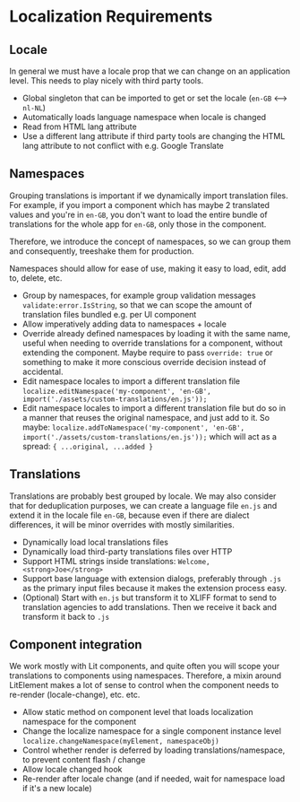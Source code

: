 # Localization Requirements

## Locale

In general we must have a locale prop that we can change on an application level. This needs to play nicely with third party tools.

- Global singleton that can be imported to get or set the locale (`en-GB` <--> `nl-NL`)
- Automatically loads language namespace when locale is changed
- Read from HTML lang attribute
- Use a different lang attribute if third party tools are changing the HTML lang attribute to not conflict with e.g. Google Translate

## Namespaces

Grouping translations is important if we dynamically import translation files.
For example, if you import a component which has maybe 2 translated values and you're in `en-GB`,
you don't want to load the entire bundle of translations for the whole app for `en-GB`, only those in the component.

Therefore, we introduce the concept of namespaces, so we can group them and consequently, treeshake them for production.

Namespaces should allow for ease of use, making it easy to load, edit, add to, delete, etc.

- Group by namespaces, for example group validation messages `validate:error.IsString`, so that we can scope the amount of translation files bundled e.g. per UI component
- Allow imperatively adding data to namespaces + locale
- Override already defined namespaces by loading it with the same name, useful when needing to override translations for a component, without extending the component. Maybe require to pass `override: true` or something to make it more conscious override decision instead of accidental.
- Edit namespace locales to import a different translation file `localize.editNamespace('my-component', 'en-GB', import('./assets/custom-translations/en.js'));`
- Edit namespace locales to import a different translation file but do so in a manner that reuses the original namespace, and just add to it. So maybe: `localize.addToNamespace('my-component', 'en-GB', import('./assets/custom-translations/en.js'));` which will act as a spread: `{ ...original, ...added }`

## Translations

Translations are probably best grouped by locale. We may also consider that for deduplication purposes, we can create a language file `en.js` and extend it in the locale file `en-GB`, because even if there are dialect differences, it will be minor overrides with mostly similarities.

- Dynamically load local translations files
- Dynamically load third-party translations files over HTTP
- Support HTML strings inside translations: `Welcome, <strong>Joe</strong>`
- Support base language with extension dialogs, preferably through `.js` as the primary input files because it makes the extension process easy.
- (Optional) Start with `en.js` but transform it to XLIFF format to send to translation agencies to add translations. Then we receive it back and transform it back to `.js`

## Component integration

We work mostly with Lit components, and quite often you will scope your translations to components using namespaces.
Therefore, a mixin around LitElement makes a lot of sense to control when the component needs to re-render (locale-change), etc. etc.

- Allow static method on component level that loads localization namespace for the component
- Change the localize namespace for a single component instance level `localize.changeNamespace(myElement, namespaceObj)`
- Control whether render is deferred by loading translations/namespace, to prevent content flash / change
- Allow locale changed hook
- Re-render after locale change (and if needed, wait for namespace load if it's a new locale)
